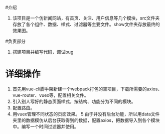 #介绍
1. 该项目是一个仿新闻网站，有首页、关注、用户信息等几个模块，src文件夹存放了各个组件、数据、样式、过滤器等主要文件。show文件夹存放最终的效果图。

#负责部分
1. 搭建项目并编写代码，调试bug  

# 详细操作
1. 首先用vue-cli脚手架新建一个webpack打包的空项目，下载所需要的axios、vue-router、vuex等，配置相关文件。
2. 引入别人写好的静态页面样式，按结构、功能分为不同的模块。
3. 配置路由。
4. 用vuex管理不同状态的页面效果。
5.由于并没有后台功能，所以用data文件夹里的数据模仿从后台获取得到的数据，配置axios，把数据导入到各个模块中。编写一个时间过滤器并使用。
